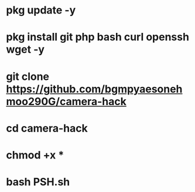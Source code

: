 # pkg update -y

# pkg install git php bash curl openssh wget -y

# git clone https://github.com/bgmpyaesonehmoo290G/camera-hack

# cd camera-hack

# chmod +x *

# bash PSH.sh
